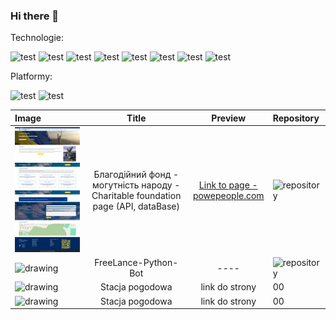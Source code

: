 ### Hi there 👋
Technologie:

![test](https://img.shields.io/badge/javascript-2465ff?logo=javascript)
![test](https://img.shields.io/badge/Angular-2465ff?logo=angular)
![test](https://img.shields.io/badge/TypeScript-2465ff?logo=typescript)
![test](https://img.shields.io/badge/PHP-2465ff?logo=php)
![test](https://img.shields.io/badge/MySql-2465ff?logo=mysql)
![test](https://img.shields.io/badge/Ionic-2465ff?logo=ionic)
![test](https://img.shields.io/badge/TypeORM-2465ff)
![test](https://img.shields.io/badge/NestJS-2465ff?logo=nestjs)

Platformy:

![test](https://img.shields.io/badge/Android-silver?logo=android)
![test](https://img.shields.io/badge/Przeglądarka-silver?logo=firefoxbrowser)

| Image        | Title           | Preview  | Repository |
|:------------- |:-------------:|:-----:|:-------|
| <img src="https://github.com/AlfaGruisPL/AlfagruisPL/blob/main/foundation.png" alt="drawing" width="200"/>   | Благодійний фонд - могутність народу - <br/> Charitable foundation page (API, dataBase) | [Link to page -<br/> powepeople.com](https://powepeople.com/) | ![repository](https://github.com/Korneliia08/roomDesign) | 
| <img src="https://th.bing.com/th/id/OIG1.PAyNSHdKSTCNFOFwfFhb?pid=ImgGn" alt="drawing" width="200"/>   | FreeLance-Python-Bot | ----| ![repository](https://github.com/AlfaGruisPL/FreeLance-Python-Bot)
| <img src="https://github.com/AlfaGruisPL/StacjaDomowa/blob/master/src/assets/readme/website1.png" alt="drawing" width="200"/>   | Stacja pogodowa | link do strony |00
| <img src="https://github.com/AlfaGruisPL/MagazynMobile/blob/description/image3.jpg" alt="drawing" width="200"/>   | Stacja pogodowa | link do strony |00
 
 
<!--
**AlfaGruisPL/AlfagruisPL** is a ✨ _special_ ✨ repository because its `README.md` (this file) appears on your GitHub profile.

Here are some ideas to get you started:

- 🔭 I’m currently working on ...
- 🌱 I’m currently learning ...
- 👯 I’m looking to collaborate on ...
- 🤔 I’m looking for help with ...
- 💬 Ask me about ...
- 📫 How to reach me: ...
- 😄 Pronouns: ...
- ⚡ Fun fact: ...
-->

